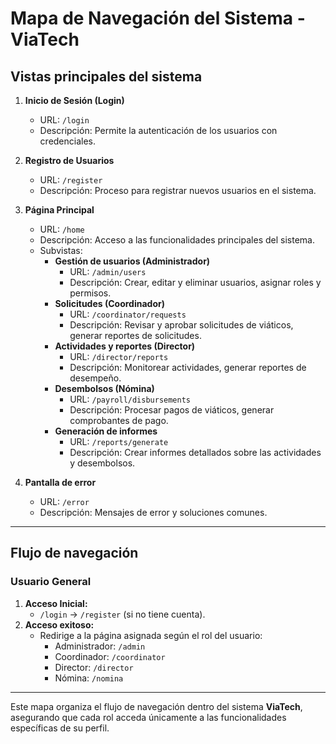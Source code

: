 # Mapa de Navegación del Sistema - ViaTech

## Vistas principales del sistema

1. **Inicio de Sesión (Login)**
   - URL: `/login`
   - Descripción: Permite la autenticación de los usuarios con credenciales.

2. **Registro de Usuarios**
   - URL: `/register`
   - Descripción: Proceso para registrar nuevos usuarios en el sistema.

3. **Página Principal**
   - URL: `/home`
   - Descripción: Acceso a las funcionalidades principales del sistema.
   - Subvistas:
     - **Gestión de usuarios (Administrador)**
       - URL: `/admin/users`
       - Descripción: Crear, editar y eliminar usuarios, asignar roles y permisos.
     - **Solicitudes (Coordinador)**
       - URL: `/coordinator/requests`
       - Descripción: Revisar y aprobar solicitudes de viáticos, generar reportes de solicitudes.
     - **Actividades y reportes (Director)**
       - URL: `/director/reports`
       - Descripción: Monitorear actividades, generar reportes de desempeño.
     - **Desembolsos (Nómina)**
       - URL: `/payroll/disbursements`
       - Descripción: Procesar pagos de viáticos, generar comprobantes de pago.
     - **Generación de informes**
       - URL: `/reports/generate`
       - Descripción: Crear informes detallados sobre las actividades y desembolsos.

4. **Pantalla de error**
   - URL: `/error`
   - Descripción: Mensajes de error y soluciones comunes.

---

## Flujo de navegación

### Usuario General
1. **Acceso Inicial:**
   - `/login` → `/register` (si no tiene cuenta).
2. **Acceso exitoso:**
   - Redirige a la página asignada según el rol del usuario:
     - Administrador: `/admin`
     - Coordinador: `/coordinator`
     - Director: `/director`
     - Nómina: `/nomina`

---

Este mapa organiza el flujo de navegación dentro del sistema **ViaTech**, asegurando que cada rol acceda únicamente a las funcionalidades específicas de su perfil.
